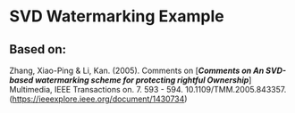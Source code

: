 
# SVD Watermarking Example

## Based on:
Zhang, Xiao-Ping & Li, Kan. (2005). Comments on [***Comments on An SVD-based watermarking scheme for protecting rightful Ownership***] Multimedia, IEEE Transactions on. 7. 593 - 594. 10.1109/TMM.2005.843357.(https://ieeexplore.ieee.org/document/1430734)

